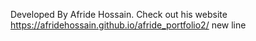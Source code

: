 Developed By Afride Hossain.
Check out his website https://afridehossain.github.io/afride_portfolio2/
new line